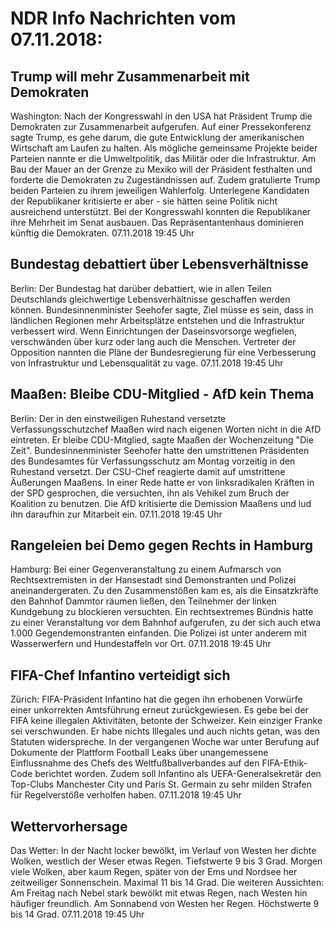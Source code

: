 # NDR Info Nachrichten vom 07.11.2018:


## Trump will mehr Zusammenarbeit mit Demokraten
Washington: Nach der Kongresswahl in den USA hat Präsident Trump die Demokraten zur Zusammenarbeit aufgerufen. Auf einer Pressekonferenz sagte Trump, es gehe darum, die gute Entwicklung der amerikanischen Wirtschaft am Laufen zu halten. Als mögliche gemeinsame Projekte beider Parteien nannte er die Umweltpolitik, das Militär oder die Infrastruktur. Am Bau der Mauer an der Grenze zu Mexiko will der Präsident festhalten und forderte die Demokraten zu Zugeständnissen auf. Zudem gratulierte Trump beiden Parteien zu ihrem jeweiligen Wahlerfolg. Unterlegene Kandidaten der Republikaner kritisierte er aber - sie hätten seine Politik nicht ausreichend unterstützt. Bei der Kongresswahl konnten die Republikaner ihre Mehrheit im Senat ausbauen. Das Repräsentantenhaus dominieren künftig die Demokraten. 07.11.2018 19:45 Uhr 

## Bundestag debattiert über Lebensverhältnisse
Berlin: Der Bundestag hat darüber debattiert, wie in allen Teilen Deutschlands gleichwertige Lebensverhältnisse geschaffen werden können. Bundesinnenminister Seehofer sagte, Ziel müsse es sein, dass in ländlichen Regionen mehr Arbeitsplätze entstehen und die Infrastruktur verbessert wird. Wenn Einrichtungen der Daseinsvorsorge wegfielen, verschwänden über kurz oder lang auch die Menschen. Vertreter der Opposition nannten die Pläne der Bundesregierung für eine Verbesserung von Infrastruktur und Lebensqualität zu vage. 07.11.2018 19:45 Uhr 

## Maaßen: Bleibe CDU-Mitglied - AfD kein Thema
Berlin: Der in den einstweiligen Ruhestand versetzte Verfassungsschutzchef Maaßen wird nach eigenen Worten nicht in die AfD eintreten. Er bleibe CDU-Mitglied, sagte Maaßen der Wochenzeitung "Die Zeit". Bundesinnenminister Seehofer hatte den umstrittenen Präsidenten des Bundesamtes für Verfassungsschutz am Montag vorzeitig in den Ruhestand versetzt. Der CSU-Chef reagierte damit auf umstrittene Äußerungen Maaßens. In einer Rede hatte er von linksradikalen Kräften in der SPD gesprochen, die versuchten, ihn als Vehikel zum Bruch der Koalition zu benutzen. Die AfD kritisierte die Demission Maaßens und lud ihn daraufhin zur Mitarbeit ein. 07.11.2018 19:45 Uhr 

## Rangeleien bei Demo gegen Rechts in Hamburg
Hamburg: Bei einer Gegenveranstaltung zu einem Aufmarsch von Rechtsextremisten in der Hansestadt sind Demonstranten und Polizei aneinandergeraten. Zu den Zusammenstößen kam es, als die Einsatzkräfte den Bahnhof Dammtor räumen ließen, den Teilnehmer der linken Kundgebung zu blockieren versuchten. Ein rechtsextremes Bündnis hatte zu einer Veranstaltung vor dem Bahnhof aufgerufen, zu der sich auch etwa 1.000 Gegendemonstranten einfanden. Die Polizei ist unter anderem mit Wasserwerfern und Hundestaffeln vor Ort. 07.11.2018 19:45 Uhr 

## FIFA-Chef Infantino verteidigt sich
Zürich: 		FIFA-Präsident Infantino hat die gegen ihn erhobenen Vorwürfe einer unkorrekten Amtsführung erneut zurückgewiesen. Es gebe bei der FIFA keine illegalen Aktivitäten, betonte der Schweizer. Kein einziger Franke sei verschwunden. Er habe nichts Illegales und auch nichts getan, was den Statuten widerspreche. In der vergangenen Woche war unter Berufung auf Dokumente der Plattform Football Leaks über unangemessene Einflussnahme des Chefs des Weltfußballverbandes auf den FIFA-Ethik-Code berichtet worden. Zudem soll Infantino als UEFA-Generalsekretär den Top-Clubs Manchester City und Paris St. Germain zu sehr milden Strafen für Regelverstöße verholfen haben. 07.11.2018 19:45 Uhr 

## Wettervorhersage
Das Wetter: In der Nacht locker bewölkt, im Verlauf von Westen her dichte Wolken, westlich der Weser etwas Regen. Tiefstwerte 9 bis 3 Grad. Morgen viele Wolken, aber kaum Regen, später von der Ems und Nordsee her zeitweiliger Sonnenschein. Maximal 11 bis 14 Grad. Die weiteren Aussichten: Am Freitag nach Nebel stark bewölkt mit etwas Regen, nach Westen hin häufiger freundlich. Am Sonnabend von Westen her Regen. Höchstwerte 9 bis 14 Grad. 07.11.2018 19:45 Uhr 
